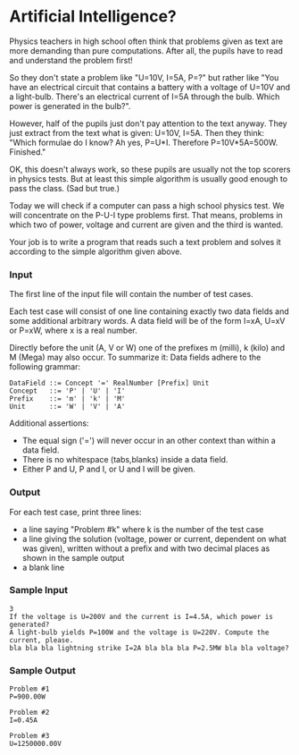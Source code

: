 Artificial Intelligence?
============================
Physics teachers in high school often think that problems given as text are more demanding than pure computations. After all, the pupils have to read and understand the problem first!

So they don't state a problem like "U=10V, I=5A, P=?" but rather like "You have an electrical circuit that contains a battery with a voltage of U=10V and a light-bulb. There's an electrical current of I=5A through the bulb. Which power is generated in the bulb?".

However, half of the pupils just don't pay attention to the text anyway. They just extract from the text what is given: U=10V, I=5A. Then they think: "Which formulae do I know? Ah yes, P=U\*I. Therefore P=10V\*5A=500W. Finished."

OK, this doesn't always work, so these pupils are usually not the top scorers in physics tests. But at least this simple algorithm is usually good enough to pass the class. (Sad but true.)

Today we will check if a computer can pass a high school physics test. We will concentrate on the P-U-I type problems first. That means, problems in which two of power, voltage and current are given and the third is wanted.

Your job is to write a program that reads such a text problem and solves it according to the simple algorithm given above.

### Input 
The first line of the input file will contain the number of test cases.

Each test case will consist of one line containing exactly two data fields and some additional arbitrary words. A data field will be of the form I=xA, U=xV or P=xW, where x is a real number.

Directly before the unit (A, V or W) one of the prefixes m (milli), k (kilo) and M (Mega) may also occur. To summarize it: Data fields adhere to the following grammar:

	DataField ::= Concept '=' RealNumber [Prefix] Unit
	Concept   ::= 'P' | 'U' | 'I'
	Prefix    ::= 'm' | 'k' | 'M'
	Unit      ::= 'W' | 'V' | 'A'
	
Additional assertions:

- The equal sign ('=') will never occur in an other context than within a data field.
- There is no whitespace (tabs,blanks) inside a data field.
- Either P and U, P and I, or U and I will be given.

### Output 

For each test case, print three lines:

- a line saying "Problem #k" where k is the number of the test case
- a line giving the solution (voltage, power or current, dependent on what was given), written without a prefix and with two decimal places as shown in the sample output
- a blank line

### Sample Input 

	3
	If the voltage is U=200V and the current is I=4.5A, which power is generated?
	A light-bulb yields P=100W and the voltage is U=220V. Compute the current, please.
	bla bla bla lightning strike I=2A bla bla bla P=2.5MW bla bla voltage?
### Sample Output 

	Problem #1
	P=900.00W
	
	Problem #2
	I=0.45A
	
	Problem #3
	U=1250000.00V
